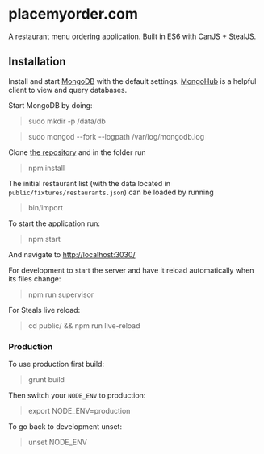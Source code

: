 # placemyorder.com

A restaurant menu ordering application. Built in ES6 with CanJS + StealJS.

## Installation

Install and start [MongoDB](https://www.mongodb.org/) with the default settings. [MongoHub](http://mongohub.todayclose.com/) is a helpful client to view and query databases.

Start MongoDB by doing:

> sudo mkdir -p /data/db

> sudo mongod --fork --logpath /var/log/mongodb.log

Clone [the repository](https://github.com/bitovi/place-my-order) and in the folder run

> npm install

The initial restaurant list (with the data located in `public/fixtures/restaurants.json`) can be loaded by running

> bin/import

To start the application run:

> npm start

And navigate to [http://localhost:3030/](http://localhost:3030/)

For development to start the server and have it reload automatically when its files change:

> npm run supervisor

For Steals live reload:

> cd public/ && npm run live-reload

### Production

To use production first build:

> grunt build

Then switch your `NODE_ENV` to production:

> export NODE_ENV=production

To go back to development unset:

> unset NODE_ENV
